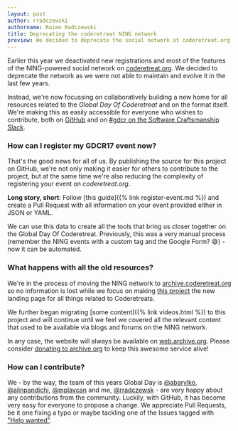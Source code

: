 ```yaml
---
layout: post
author: rradczewski
authorname: Raimo Radczewski
title: Deprecating the coderetreat NING network
preview: We decided to deprecate the social network at coderetreat.org. Here's why.
---
```


Earlier this year we deactivated new registrations and most of the features of the NING-powered social network on [coderetreat.org](http://coderetreat.org). We decided to deprecate the network as we were not able to maintain and evolve it in the last few years.  

Instead, we're now focussing on collaboratively building a new home for all resources related to the *Global Day Of Coderetreat* and on the format itself. We're making this as easily accessible for everyone who wishes to contribute, both on [GitHub](https://github.com/coderetreat/coderetreat.github.io) and on [#gdcr on the Software Craftsmanship Slack](http://slack.softwarecraftsmanship.org/).

### How can I register my GDCR17 event now?

That's the good news for all of us. By publishing the source for this project on GitHub, we're not only making it easier for others to contribute to the project, but at the same time we're also reducing the complexity of registering your event on *coderetreat.org*.

**Long story, short**: Follow [this guide]({% link register-event.md %}) and create a Pull Request with all information on your event provided either in JSON or YAML.

We can use this data to create all the tools that bring us closer together on the Global Day Of Coderetreat. Previously, this was a very manual process (remember the NING events with a custom tag and the Google Form? 😅) - now it can be automated.

### What happens with all the old resources?

We're in the process of moving the NING network to [archive.coderetreat.org](http://archive.coderetreat.org) so no information is lost while we focus on making [this project](https://github.com/coderetreat/coderetreat.github.io) the new landing page for all things related to Coderetreats.

We further began migrating [some content]({% link videos.html %}) to this project and will continue until we feel we covered all the relevant content that used to be available via blogs and forums on the NING network.

In any case, the website will always be available on [web.archive.org](http://web.archive.org/web/20170702131626/http://www.coderetreat.org/). Please consider [donating to archive.org](https://archive.org/donate/) to keep this awesome service alive!

### How can I contribute?

We - by the way, the team of this years Global Day is  [@abarylko](https://twitter.com/abarylko), [@alinpandichi](https://twitter.com/alinpandichi), [@mplavcan](https://twitter.com/mplavcan) and me, [@rradczewsk](https://twitter.com/rradczewski) - are very happy about any contributions from the community. Luckily, with GitHub, it has become very easy for everyone to propose a change. We appreciate Pull Requests, be it one fixing a typo or maybe tackling one of the Issues tagged with ["Help wanted"](https://github.com/coderetreat/coderetreat.github.io/labels/help%20wanted).
